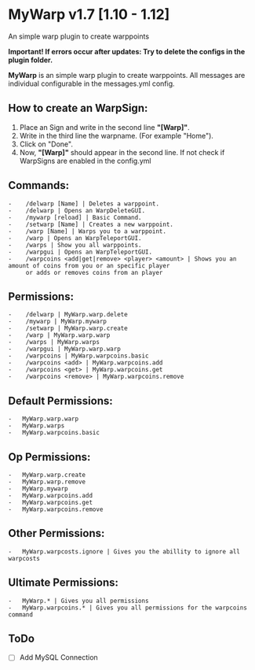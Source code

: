 # MyWarp v1.7 [1.10 - 1.12]
An simple warp plugin to create warppoints

**Important! If errors occur after updates: Try to delete the configs in the plugin folder.**
 
**MyWarp** is an simple warp plugin to create warppoints. All messages are individual configurable in the messages.yml config.

## How to create an WarpSign:
  1. Place an Sign and write in the second line **"[Warp]"**.
  2. Write in the third line the warpname. (For example "Home").
  3. Click on "Done".
  4. Now, **"[Warp]"** should appear in the second line. If not check if WarpSigns are enabled in the config.yml

## Commands:
	-    /delwarp [Name] | Deletes a warppoint.
	-    /delwarp | Opens an WarpDeleteGUI.
	-    /mywarp [reload] | Basic Command.
	-    /setwarp [Name] | Creates a new warppoint.
	-    /warp [Name] | Warps you to a warppoint.
	-    /warp | Opens an WarpTeleportGUI.
	-    /warps | Show you all warppoints.
	-    /warpgui | Opens an WarpTeleportGUI.
	-    /warpcoins <add|get|remove> <player> <amount> | Shows you an amount of coins from you or an specific player
	     or adds or removes coins from an player

## Permissions:
	-    /delwarp | MyWarp.warp.delete
	-    /mywarp | MyWarp.mywarp
	-    /setwarp | MyWarp.warp.create
	-    /warp | MyWarp.warp.warp
	-    /warps | MyWarp.warps
	-    /warpgui | MyWarp.warp.warp
	-    /warpcoins | MyWarp.warpcoins.basic
	-    /warpcoins <add> | MyWarp.warpcoins.add
	-    /warpcoins <get> | MyWarp.warpcoins.get
	-    /warpcoins <remove> | MyWarp.warpcoins.remove

## Default Permissions:
    -   MyWarp.warp.warp
    -   MyWarp.warps
    -   MyWarp.warpcoins.basic

## Op Permissions:
  	-   MyWarp.warp.create
  	-   MyWarp.warp.remove
  	-   MyWarp.mywarp
  	-   MyWarp.warpcoins.add
  	-   MyWarp.warpcoins.get
  	-   MyWarp.warpcoins.remove

## Other Permissions:
    -   MyWarp.warpcosts.ignore | Gives you the abillity to ignore all warpcosts

## Ultimate Permissions:
  	-   MyWarp.* | Gives you all permissions
  	-   MyWarp.warpcoins.* | Gives you all permissions for the warpcoins command

## ToDo
- [ ] Add MySQL Connection
